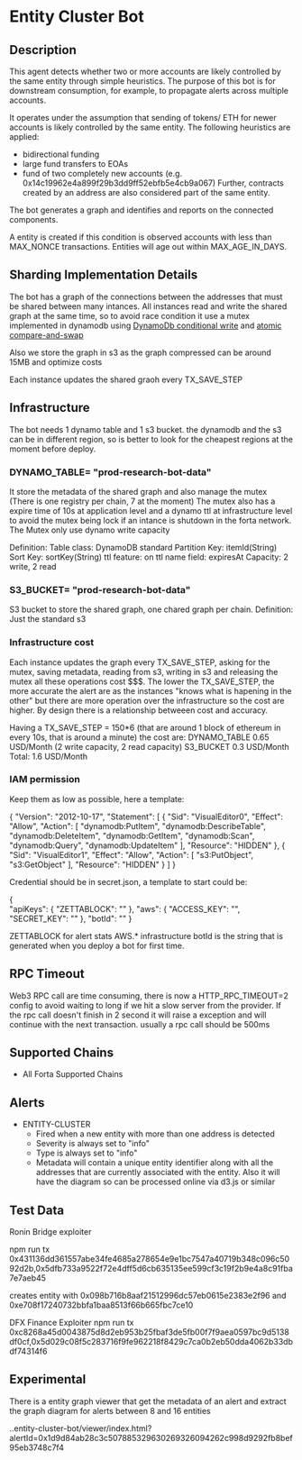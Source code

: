 # Entity Cluster Bot

## Description

This agent detects whether two or more accounts are likely controlled by the same entity through simple heuristics. The purpose of this bot is for downstream consumption, for example, to propagate alerts across multiple accounts.

It operates under the assumption that sending of tokens/ ETH for newer accounts is likely controlled by the same entity. The following heuristics are applied:
- bidirectional funding
- large fund transfers to EOAs
- fund of two completely new accounts (e.g. 0x14c19962e4a899f29b3dd9ff52ebfb5e4cb9a067)
Further, contracts created by an address are also considered part of the same entity.

The bot generates a graph and identifies and reports on the connected components.

A entity is created if this condition is observed accounts with less than MAX_NONCE transactions. Entities will age out within MAX_AGE_IN_DAYS.


## Sharding Implementation Details
The bot has a graph of the connections between the addresses that must be shared between many intances. All instances read and write the shared graph at the same time, so to avoid race condition it use a 
mutex implemented in dynamodb using  [DynamoDb conditional write](http://docs.aws.amazon.com/amazondynamodb/latest/developerguide/WorkingWithItems.html#WorkingWithItems.ConditionalUpdate) and [atomic compare-and-swap](https://en.wikipedia.org/wiki/Compare-and-swap) 

Also we store the graph in s3 as the graph compressed can be around 15MB and optimize costs

Each instance updates the shared graoh every TX_SAVE_STEP 



## Infrastructure

The bot needs 1 dynamo table and 1 s3 bucket.  the dynamodb and the s3 can be in different region, so is better to look for the cheapest regions at the moment before deploy.

### DYNAMO_TABLE= "prod-research-bot-data"
It store the metadata of the shared graph and also manage the mutex (There is one registry per chain, 7 at the moment)
The mutex also has a expire time of 10s at application level and a dynamo ttl at infrastructure level to avoid the mutex being lock if an intance is shutdown in the forta network. 
The Mutex only use dynamo write capacity

Definition:
Table class: DynamoDB standard
Partition Key: itemId(String)
Sort Key: sortKey(String)
ttl feature: on
ttl name field: expiresAt
Capacity: 2 write, 2 read


### S3_BUCKET= "prod-research-bot-data"
S3 bucket to store the shared graph, one chared graph per chain.
Definition:
Just the standard s3


### Infrastructure cost
Each instance updates the graph every TX_SAVE_STEP, asking for the mutex, saving metadata, reading from s3,  writing in s3 and releasing the mutex all these operations cost $$$. The lower the TX_SAVE_STEP, the more accurate the alert are as the 
instances "knows what is hapening in the other" but there are more operation over the infrastructure so the cost are higher. By design there is a relationship betweeen cost and accuracy. 

Having a TX_SAVE_STEP = 150*6 (that are around 1 block of ethereum in every 10s, that is around a minute) the cost are:
DYNAMO_TABLE 0.65 USD/Month (2 write capacity, 2 read capacity) 
S3_BUCKET 0.3 USD/Month
Total: 1.6 USD/Month 

### IAM permission

Keep them as low as possible, here a template:

{
    "Version": "2012-10-17",
    "Statement": [
        {
            "Sid": "VisualEditor0",
            "Effect": "Allow",
            "Action": [
                "dynamodb:PutItem",
                "dynamodb:DescribeTable",
                "dynamodb:DeleteItem",
                "dynamodb:GetItem",
                "dynamodb:Scan",
                "dynamodb:Query",
                "dynamodb:UpdateItem"
            ],
            "Resource": "HIDDEN"
        },
        {
            "Sid": "VisualEditor1",
            "Effect": "Allow",
            "Action": [
                "s3:PutObject",
                "s3:GetObject"
            ],
            "Resource": "HIDDEN"
        }
    ]
}

Credential should be in secret.json, a template to start could be:

{   
    "apiKeys": {
      "ZETTABLOCK": ""
    },
    "aws": {
      "ACCESS_KEY": "",
      "SECRET_KEY": ""
    },
    "botId": ""
}

ZETTABLOCK for alert stats
AWS.* infrastructure
botId is the string that is generated when you deploy a bot for first time.


## RPC Timeout
Web3 RPC call are time consuming, there is now a HTTP_RPC_TIMEOUT=2 config to avoid waiting to long if we hit a slow server from the provider. If the rpc call doesn't finish in 2 second it will raise a exception and will continue with the next transaction. usually a rpc call should be 500ms


## Supported Chains

- All Forta Supported Chains

## Alerts

- ENTITY-CLUSTER
  - Fired when a new entity with more than one address is detected
  - Severity is always set to "info"
  - Type is always set to "info"
  - Metadata will contain a unique entity identifier along with all the addresses that are currently associated with the entity. Also it will have the diagram so can be processed online via d3.js or similar

## Test Data

Ronin Bridge exploiter

npm run tx 0x431136dd361557abe34fe4685a278654e9e1bc7547a40719b348c096c5092d2b,0x5dfb733a9522f72e4dff5d6cb635135ee599cf3c19f2b9e4a8c91fba7e7aeb45

creates entity with 0x098b716b8aaf21512996dc57eb0615e2383e2f96 and 0xe708f17240732bbfa1baa8513f66b665fbc7ce10

DFX Finance Exploiter
npm run tx 0xc8268a45d0043875d8d2eb953b25fbaf3de5fb00f7f9aea0597bc9d5138df0cf,0x5d029c08f5c283716f9fe962218f8429c7ca0b2eb50dda4062b33dbdf74314f6


## Experimental
There is a entity graph viewer that get the metadata of an alert and extract the graph diagram for alerts between 8 and 16 entities

..entity-cluster-bot/viewer/index.html?alertId=0x1d9d84ab28c3c507885329630269326094262c998d9292fb8bef95eb3748c7f4



